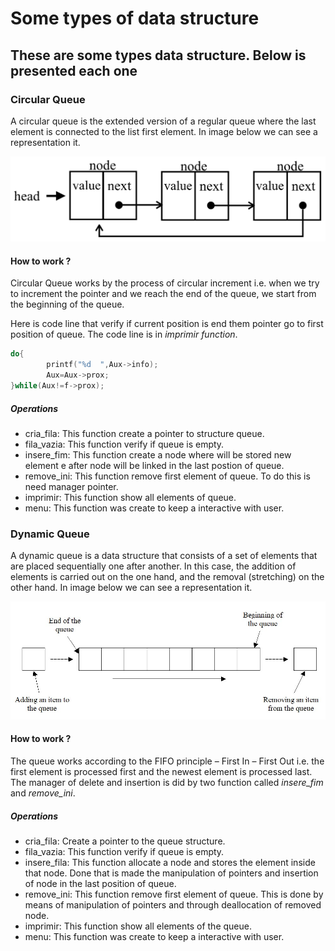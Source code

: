 # Some types of data structure

## These are some types data structure. Below is presented each one

### Circular Queue

A circular queue is the extended version of a regular queue where the last element is connected to the list first element. In image below we can see a representation it.

![image-20220321152246295](./resources/circularQueue.png)


#### How to work ?

Circular Queue works by the process of circular increment i.e. when we try to increment the pointer and we reach the end of the queue, we start from the beginning of the queue.

Here is code line that verify if current position is end them pointer go to first position of queue. The code line is in <i>imprimir function</i>.



```c
do{
        printf("%d  ",Aux->info);
        Aux=Aux->prox;
}while(Aux!=f->prox);
```

##### Operations

* cria_fila: This function create a pointer to structure queue.
* fila_vazia: This function verify if queue is empty.
* insere_fim: This function create a node where will be stored new element e after node will be linked in the last postion of queue.
* remove_ini: This function remove first element of queue. To do this is need manager pointer.
* imprimir: This function show all elements of queue.
* menu: This function was create to keep a interactive with user.


### Dynamic Queue

A dynamic queue is a data structure that consists of a set of elements that are placed sequentially one after another. In this case, the addition of elements is carried out on the one hand, and the removal (stretching) on the other hand. In image below we can see a representation it.

![DynamicQueue](./resources/Dynamicqueue.jpg)


#### How to work ?

The queue works according to the FIFO principle – First In – First Out i.e. the first element is processed first and the newest element is processed last.
The manager of delete and insertion is did by two function called <i>insere_fim</i> and <i>remove_ini</i>.


##### Operations

* cria_fila: Create a pointer to the queue structure.
* fila_vazia: This function verify if  queue is empty.
* insere_fila: This function allocate a node and stores the element inside that node. Done that is  made the manipulation of pointers and insertion of node in the last position of queue.
* remove_ini: This function remove first element of queue. This is done by means of manipulation of pointers and through deallocation of removed node.
* imprimir: This function show all elements of the queue.
* menu: This function was create to keep a interactive with user.




### 

